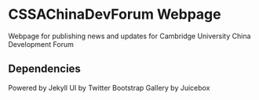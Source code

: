 # CSSAChinaDevForum Webpage

Webpage for publishing news and updates for Cambridge University China Development Forum

## Dependencies

Powered by Jekyll
UI by Twitter Bootstrap
Gallery by Juicebox
